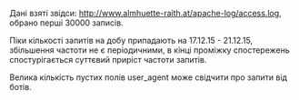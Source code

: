 Дані взяті звідси: http://www.almhuette-raith.at/apache-log/access.log, обрано перші 30000 записів.

Піки кількості запитів на добу припадають на 17.12.15 - 21.12.15,
збільшення частоти не є періодичними, в кінці проміжку спостережень спостурігається суттєвий приріст частоти запитів.

Велика кількість пустих полів user_agent може свідчити про запити від ботів.